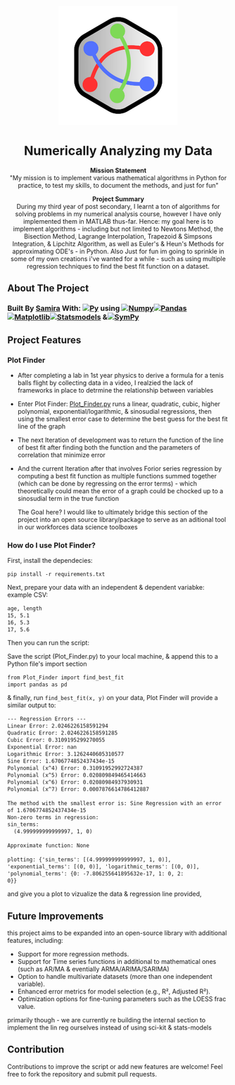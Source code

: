 <a name="readme-top"></a>

<!-- PROJECT LOGO -->
<br />
<div align="center">
  <a href="https://github.com/almsam/Numerical-Analysis-code.git">
    <img src="https://github.com/almsam/Numerical-Analysis-code/blob/main/images/PF logo.png" alt="Logo" width="270" height="270">
  </a>

<h1 align="center">Numerically Analyzing my Data</h1>

<p align="center">
  <strong>Mission Statement</strong><br>
  "My mission is to implement various mathematical algorithms in Python for practice, to test my skills, to document the methods, and just for fun"
</p>

<p align="center">
  <strong>Project Summary</strong><br>
  During my third year of post secondary, I learnt a ton of algorithms for solving problems in my numerical analysis course, however I have only implemented them in MATLAB thus-far. Hence: my goal here is to implement algorithms - including but not limited to Newtons Method, the Bisection Method, Lagrange Interpolation, Trapezoid & Simpsons Integration, & Lipchitz Algorithm, as well as Euler's & Heun's Methods for approximating ODE's - in Python. Also Just for fun im going to sprinkle in some of my own creations i've wanted for a while - such as using multiple regression techniques to find the best fit function on a dataset.
</p>

</div>

<!-- ABOUT THE PROJECT -->
## About The Project

### Built By [Samira](https://github.com/almsam) With: [![Py][Py]][PyUrl] using [![Numpy][Numpy]][Numpy-url][![Pandas][Pandas]][Pandas-url][![Matplotlib][Matplotlib]][Matplotlib-url][![Statsmodels][Statsmodels]][Statsmodels-url] &[![SymPy][SymPy]][SymPy-url]

[Py]: https://img.shields.io/badge/Python%20-%20%233e50b5?logo=python&logoColor=%23FFDE57&logoSize=auto
[PyUrl]: https://www.python.org

[Numpy]: https://img.shields.io/badge/NumPy-%20%23013243?logo=numpy&logoColor=%23FFFFFF&logoSize=auto
[Numpy-url]: https://numpy.org/
[Matplotlib]: https://img.shields.io/badge/MatPlotLib-%20%2345ca9a?logo=python&logoColor=%23FFFFFF&logoSize=auto
[Matplotlib-url]: https://matplotlib.org/
[Seaborn]: https://img.shields.io/badge/SeaBorn-%20%2365baea?logo=python&logoColor=%23FFFFFF&logoSize=auto
[Seaborn-url]: https://seaborn.pydata.org/
[Pandas]: https://img.shields.io/badge/Pandas%20-%20%23150458?logo=pandas&logoColor=%23FFFFFF&logoSize=auto
[Pandas-url]: https://pandas.pydata.org/
[Statsmodels]: https://img.shields.io/badge/StatsModels%20-%20%231e3095?logo=python&logoColor=%23FFFFFF&logoSize=auto
[Statsmodels-url]: https://www.statsmodels.org/stable/index.html
[Flask]: https://img.shields.io/badge/Flask%20-%20%23000000?logo=flask&logoColor=%23FFFFFF&logoSize=auto
[Flask-Url]: https://flask.palletsprojects.com/en/3.0.x/
[Scikit-learn]: https://img.shields.io/badge/SciKit%20Learn%20-%20%2344a9dd?logo=scikitlearn&logoColor=%23FFFFFF&logoSize=auto
[Scikit-learn-url]: https://scikit-learn.org/stable/
[SymPy]: https://img.shields.io/badge/SymPy%20-%20%233B5526?logo=sympy&logoColor=%23FFFFFF&logoSize=auto
[SymPy-url]: https://www.sympy.org/en/index.html

<!-- FEATURES -->
## Project Features

### Plot Finder
- After completing a lab in 1st year physics to derive a formula for a tenis balls flight by collecting data in a video, I realzied the lack of frameworks in place to detrmine the relationship between variables
- Enter Plot Finder: [Plot_Finder.py](https://github.com/almsam/Numerical-Analysis-code/blob/main/Plot_Finder.py) runs a linear, quadratic, cubic, higher polynomial, exponential/logarithmic, & sinosudial regressions, then using the smallest error case to determine the best guess for the best fit line of the graph
- The next Iteration of development was to return the function of the line of best fit after finding both the function and the parameters of correlation that minimize error
- And the current Iteration after that involves Forior series regression by computing a best fit function as multiple functions summed together (which can be done by regressing on the error terms) - which theoretically could mean the error of a graph could be chocked up to a sinosudial term in the true function

  The Goal here? I would like to ultimately bridge this section of the project into an open source library/package to serve as an aditional tool in our workforces data science toolboxes

### How do I use Plot Finder?

First, install the dependecies:

```
pip install -r requirements.txt
```

Next, prepare your data with an independent & dependent variabke: example CSV:

```
age, length
15, 5.1
16, 5.3
17, 5.6
```

Then you can run the script:

Save the script (Plot_Finder.py) to your local machine, & append this to a Python file's import section

```
from Plot_Finder import find_best_fit
import pandas as pd
```

& finally, run ```find_best_fit(x, y)``` on your data, Plot Finder will provide a similar output to:

```
--- Regression Errors ---
Linear Error: 2.0246226158591294
Quadratic Error: 2.0246226158591285
Cubic Error: 0.3109195299270055
Exponential Error: nan
Logarithmic Error: 3.1262440605310577
Sine Error: 1.6706774852437434e-15
Polynomial (x^4) Error: 0.31091952992724387
Polynomial (x^5) Error: 0.020809849465414663
Polynomial (x^6) Error: 0.02080984937930931
Polynomial (x^7) Error: 0.0007876614786412887

The method with the smallest error is: Sine Regression with an error of 1.6706774852437434e-15
Non-zero terms in regression:
sin_terms:
  (4.999999999999997, 1, 0)

Approximate function: None

plotting: {'sin_terms': [(4.999999999999997, 1, 0)], 'exponential_terms': [(0, 0)], 'logarithmic_terms': [(0, 0)], 'polynomial_terms': {0: -7.806255641895632e-17, 1: 0, 2: 
0}}
```

and give you a plot to vizualize the data & regression line provided, 

<!-- IMPROVEMENTS -->
## Future Improvements

this project aims to be expanded into an open-source library with additional features, including:
- Support for more regression methods.
- Support for Time series functions in additional to mathematical ones (such as AR/MA & eventially ARMA/ARIMA/SARIMA)
- Option to handle multivariate datasets (more than one independent variable).
- Enhanced error metrics for model selection (e.g., R², Adjusted R²).
- Optimization options for fine-tuning parameters such as the LOESS frac value.

primarily though - we are currently re building the internal section to implement the lin reg ourselves instead of using sci-kit & stats-models

<!-- Contribution -->
## Contribution

Contributions to improve the script or add new features are welcome! Feel free to fork the repository and submit pull requests.
